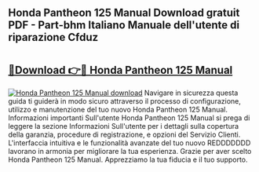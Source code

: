 ## Honda Pantheon 125 Manual Download gratuit PDF - Part-bhm Italiano Manuale dell'utente di riparazione Cfduz

# <h2><a href="http://dfgjqw7.blite.top/?on=Honda+Pantheon+125+Manual">🔗Download 👉🔴 Honda Pantheon 125 Manual</a></h2>

[![Honda Pantheon 125 Manual download](https://i.imgur.com/lujVjoI.png)](http://dfgjqw7.blite.top/?on=Honda+Pantheon+125+Manual)
Navigare in sicurezza questa guida ti guiderà in modo sicuro attraverso il processo di configurazione, utilizzo e manutenzione del tuo nuovo Honda Pantheon 125 Manual. Informazioni importanti Sull'utente Honda Pantheon 125 Manual si prega di leggere la sezione Informazioni Sull'utente per i dettagli sulla copertura della garanzia, procedure di registrazione, e opzioni del Servizio Clienti. L'interfaccia intuitiva e le funzionalità avanzate del tuo nuovo REDDDDDDD lavorano in armonia per migliorare la tua esperienza. Grazie per aver scelto Honda Pantheon 125 Manual. Apprezziamo la tua fiducia e il tuo supporto.
